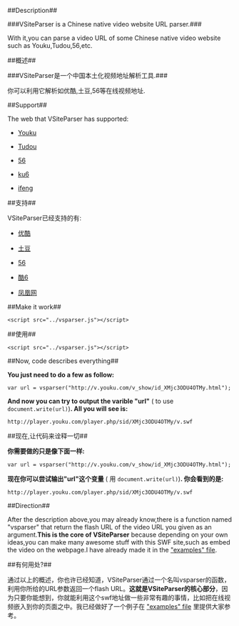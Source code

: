 ##Description##

###VSiteParser is a Chinese native video website URL parser.###

With it,you can parse a video URL of some Chinese native video website such as Youku,Tudou,56,etc.

##概述##

###VSiteParser是一个中国本土化视频地址解析工具.###

你可以利用它解析如优酷,土豆,56等在线视频地址.

##Support##

The web that VSiteParser has supported:

* [Youku](http://www.youku.com)

* [Tudou](http://www.tudou.com)

* [56](http://www.56.com)

* [ku6](http://www.ku6.com)

* [ifeng](http://www.ifeng.com)

##支持##

VSiteParser已经支持的有:

* [优酷](http://www.youku.com)

* [土豆](http://www.tudou.com)

* [56](http://www.56.com)

* [酷6](http://www.ku6.com)

* [凤凰网](http://www.ifeng.com)

##Make it work##

` <script src="../vsparser.js"></script> `

##使用##

` <script src="../vsparser.js"></script> `

##Now, code describes everything##

**You just need to do a few as follow:**

```
var url = vsparser("http://v.youku.com/v_show/id_XMjc3ODU4OTMy.html");
```

**And now you can try to output the varible "url"** ( to use ` document.write(url) `)**. All you will see is:**

` http://player.youku.com/player.php/sid/XMjc3ODU4OTMy/v.swf `

##现在,让代码来诠释一切##

**你需要做的只是像下面一样:**

```
var url = vsparser("http://v.youku.com/v_show/id_XMjc3ODU4OTMy.html");
```

**现在你可以尝试输出"url"这个变量** ( 用 ` document.write(url) `)**. 你会看到的是:**

` http://player.youku.com/player.php/sid/XMjc3ODU4OTMy/v.swf `

##Direction##

After the description above,you may already know,there is a function named "vsparser" that return the flash URL of the video URL you given as an argument.**This is the core of VSiteParser** because depending on your own ideas,you can make many awesome stuff with this SWF site,such as embed the video on the webpage.I have already made it in the ["examples" file](https://github.com/djyde/VSiteParser/tree/master/examples).

##有何用处?##

通过以上的概述，你也许已经知道，VSiteParser通过一个名叫vsparser的函数，利用你所给的URL参数返回一个flash URL。**这就是VSiteParser的核心部分**，因为只要你能想到，你就能利用这个swf地址做一些非常有趣的事情，比如把在线视频嵌入到你的页面之中。我已经做好了一个例子在 ["examples" file](https://github.com/djyde/VSiteParser/tree/master/examples) 里提供大家参考。